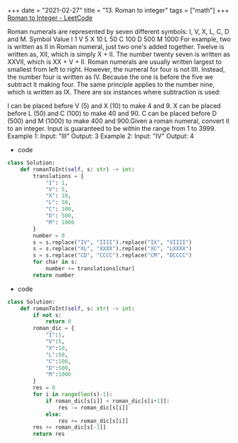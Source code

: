 +++ 
date = "2021-02-27"
title = "13. Roman to integer"
tags = ["math"]
+++
[Roman to Integer - LeetCode](https://leetcode.com/problems/roman-to-integer/)

Roman numerals are represented by seven different symbols: I, V, X, L, C, D and M.
Symbol Value I 1 V 5 X 10 L 50 C 100 D 500 M 1000
For example, two is written as II in Roman numeral, just two one's added together. Twelve is written as, XII, which is simply X + II. The number twenty seven is written as XXVII, which is XX + V + II.
Roman numerals are usually written largest to smallest from left to right. However, the numeral for four is not IIII. Instead, the number four is written as IV. Because the one is before the five we subtract it making four. The same principle applies to the number nine, which is written as IX. There are six instances where subtraction is used:

 I can be placed before V (5) and X (10) to make 4 and 9. 
 X can be placed before L (50) and C (100) to make 40 and 90. 
 C can be placed before D (500) and M (1000) to make 400 and 900.Given a roman numeral, convert it to an integer. Input is guaranteed to be within the range from 1 to 3999.
Example 1:
Input: "III" Output: 3
Example 2:
Input: "IV" Output: 4

- code
```py
class Solution:
    def romanToInt(self, s: str) -> int:
        translations = {
            "I": 1,
            "V": 5,
            "X": 10,
            "L": 50,
            "C": 100,
            "D": 500,
            "M": 1000
        }
        number = 0
        s = s.replace("IV", "IIII").replace("IX", "VIIII")
        s = s.replace("XL", "XXXX").replace("XC", "LXXXX")
        s = s.replace("CD", "CCCC").replace("CM", "DCCCC")
        for char in s:
            number += translations[char]
        return number

```
- code
```py
class Solution:
    def romanToInt(self, s: str) -> int:
        if not s:
            return 0
        roman_dic = {
            "I":1,
            "V":5,
            "X":10,
            "L":50,
            "C":100,
            "D":500,
            "M":1000
        }
        res = 0
        for i in range(len(s)-1):
            if roman_dic[s[i]] < roman_dic[s[i+1]]:
                res -= roman_dic[s[i]]
            else:
                res += roman_dic[s[i]]
        res += roman_dic[s[-1]]
        return res

```
